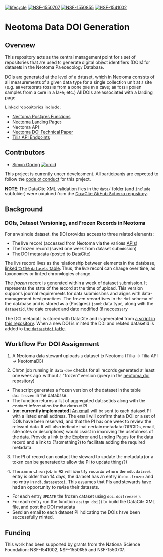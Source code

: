 [![lifecycle](https://img.shields.io/badge/lifecycle-stable-green.svg)]()
[![NSF-1550707](https://img.shields.io/badge/NSF-1550707-blue.svg)](https://nsf.gov/awardsearch/showAward?AWD_ID=1550707) [![NSF-1550855](https://img.shields.io/badge/NSF-1550855-blue.svg)](https://nsf.gov/awardsearch/showAward?AWD_ID=1550855) [![NSF-1541002](https://img.shields.io/badge/NSF-1541002-blue.svg)](https://nsf.gov/awardsearch/showAward?AWD_ID=1541002)


# Neotoma Data DOI Generation

## Overview

This repository acts as the central management point for a set of repositories that are used to generate digital object identifiers (DOIs) for datasets in the Neotoma Paleoecology Database.

DOIs are generated at the level of a dataset, which in Neotoma consists of all measurements of a given data type for a single collection unit at a site (e.g. all vertebrate fossils from a bone pile in a cave; all fossil pollen samples from a core in a lake; etc.) All DOIs are associated with a landing page.

Linked repositories include:

*   [Neotoma Postgres Functions](https://github.com/neotomadb/Neotoma_SQL)
*   [Neotoma Landing Pages](https://github.com/NeotomaDB/ndbLandingPage)
*   [Neotoma API](https://github.com/NeotomaDB/api_nodetest)
*   [Neotoma DOI Technical Paper](https://github.com/NeotomaDB/AssignDOIs)
*   [Tilia API Endpoints](https://github.com/NeotomaDB/tilia_api)

## Contributors

*   [Simon Goring](http://goring.org) [![orcid](https://img.shields.io/badge/orcid-0000--0002--2700--4605-brightgreen.svg)](https://orcid.org/0000-0002-2700-4605)

This project is currently under development.  All participants are expected to follow the [code of conduct](https://github.com/NeotomaDB/neotoma_doi/blob/master/code_of_conduct.md) for this project.

**NOTE**: The DataCite XML validation files in the `data/` folder (and `include` subfolder) were obtained from the [DataCite GitHub Schema repository](https://github.com/datacite/schema/tree/master/source/meta/kernel-4).

## Background

### DOIs, Dataset Versioning, and Frozen Records in Neotoma

For any single dataset, the DOI provides access to three related elements:

  * The live record (accessed from Neotoma via the various [APIs](http://api.neotomadb.org))
  * The frozen record (saved one week from dataset submission)
  * The DOI metadata (posted to [DataCite](http://datacite.org))

The live record lives as the relationship between elements in the database, [linked to the `datasets` table](http://open.neotomadb.org/dbschema/tables/datasets.html#Relationships). Thus, the *live* record can change over time, as taxonomies or linked chronologies change.

The *frozen* record is generated within a week of dataset submission.  It represents the state of the record at the time of upload.  This version supports journal requirements for data submissions and aligns with data-management best practices.  The frozen record lives in the `doi` schema of the database and is stored as a (Postgres) `jsonb` data type, along with the `datasetid`, the date created and date modified (if neccessary

The DOI metadata is stored with DataCite and is generated from [a script in this repository](https://github.com/NeotomaDB/neotoma_doi/blob/master/R/assign_doi.R).  When a new DOI is minted the DOI and related datasetid is added to [the `datasetdoi` table](http://open.neotomadb.org/dbschema/tables/datasetdoi.html).

## Workflow For DOI Assignment

1.  A Neotoma data steward uploads a dataset to Neotoma (Tilia -> Tilia API -> NeotomaDB)

2.  Chron job running in `data-dev` checks for all records generated at least one week ago, without a "frozen" version (query in the [neotoma_doi repository](https://github.com/NeotomaDB/neotoma_doi/blob/master/sql/generatingFrozen.sql))
  *   The script generates a frozen version of the dataset in the table `doi.frozen` in the database.
  *   The function returns a list of aggregated datasetids along with the contact information for the dataset PI.
  *   [**not currently implemented**] [An email](https://github.com/NeotomaDB/neotoma_doi/blob/master/data/email_text.txt) will be sent to each dataset PI with a listed email address. The email will confirm that a DOI or a set of DOIs have been reserved, and that the PI has one week to review the relevant data. It will also indicate that certain metadata (ORCIDs, email, site notes or descriptions) would assist in improving the usefulness of the data. Provide a link to the Explorer and Landing Pages for the data record and a link to (?something?) to facilitate adding the required metadata.

3.  The PI of record can contact the steward to update the metadata (or a token can be generated to allow the PI to update things?)

4.  The same chron job in #2 will identify records where the `ndb.dataset` entry is older than 14 days, the dataset has an entry in `doi.frozen` and no entry in `ndb.datasetdoi`.  This assumes that PIs and stewards have had an opportunity to revise their datasets.
  *   For each entry `UPDATE` the frozen dataset using `doi.doifreeze()`.
  *   For each entry run the function `assign_doi()` to build the DataCite XML file, and post the DOI metadata
  *   Send an email to each dataset PI indicating the DOIs have been successfully minted.

## Funding

This work has been supported by grants from the National Science Foundation: NSF-1541002, NSF-1550855 and NSF-1550707.
